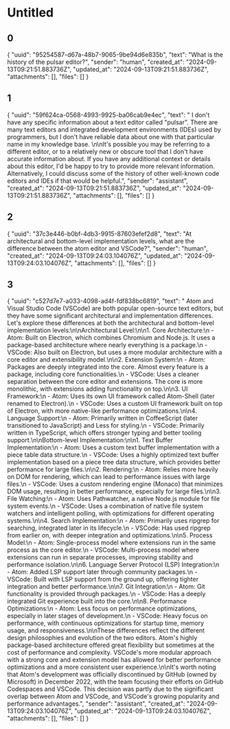 # Untitled

## 0

{
  "uuid": "95254587-d67a-48b7-9065-9be94d6e835b",
  "text": "What is the history of the pulsar editor?",
  "sender": "human",
  "created_at": "2024-09-13T09:21:51.883736Z",
  "updated_at": "2024-09-13T09:21:51.883736Z",
  "attachments": [],
  "files": []
}

## 1

{
  "uuid": "59f624ca-0568-4993-9925-ba06cab9e4ec",
  "text": " I don't have any specific information about a text editor called \"pulsar\". There are many text editors and integrated development environments (IDEs) used by programmers, but I don't have reliable data about one with that particular name in my knowledge base. \n\nIt's possible you may be referring to a different editor, or to a relatively new or obscure tool that I don't have accurate information about. If you have any additional context or details about this editor, I'd be happy to try to provide more relevant information. Alternatively, I could discuss some of the history of other well-known code editors and IDEs if that would be helpful.",
  "sender": "assistant",
  "created_at": "2024-09-13T09:21:51.883736Z",
  "updated_at": "2024-09-13T09:21:51.883736Z",
  "attachments": [],
  "files": []
}

## 2

{
  "uuid": "37c3e446-b0bf-4db3-9915-87603efef2d8",
  "text": "At architectural and bottom-level implementation levels, what are the difference between the atom editor and VSCode?",
  "sender": "human",
  "created_at": "2024-09-13T09:24:03.104076Z",
  "updated_at": "2024-09-13T09:24:03.104076Z",
  "attachments": [],
  "files": []
}

## 3

{
  "uuid": "c527d7e7-a033-4098-ad4f-fdf838bc6819",
  "text": " Atom and Visual Studio Code (VSCode) are both popular open-source text editors, but they have some significant architectural and implementation differences. Let's explore these differences at both the architectural and bottom-level implementation levels:\n\nArchitectural Level:\n\n1. Core Architecture:\n   - Atom: Built on Electron, which combines Chromium and Node.js. It uses a package-based architecture where nearly everything is a package.\n   - VSCode: Also built on Electron, but uses a more modular architecture with a core editor and extensibility model.\n\n2. Extension System:\n   - Atom: Packages are deeply integrated into the core. Almost every feature is a package, including core functionalities.\n   - VSCode: Uses a cleaner separation between the core editor and extensions. The core is more monolithic, with extensions adding functionality on top.\n\n3. UI Framework:\n   - Atom: Uses its own UI framework called Atom-Shell (later renamed to Electron).\n   - VSCode: Uses a custom UI framework built on top of Electron, with more native-like performance optimizations.\n\n4. Language Support:\n   - Atom: Primarily written in CoffeeScript (later transitioned to JavaScript) and Less for styling.\n   - VSCode: Primarily written in TypeScript, which offers stronger typing and better tooling support.\n\nBottom-level Implementation:\n\n1. Text Buffer Implementation:\n   - Atom: Uses a custom text buffer implementation with a piece table data structure.\n   - VSCode: Uses a highly optimized text buffer implementation based on a piece tree data structure, which provides better performance for large files.\n\n2. Rendering:\n   - Atom: Relies more heavily on DOM for rendering, which can lead to performance issues with large files.\n   - VSCode: Uses a custom rendering engine (Monaco) that minimizes DOM usage, resulting in better performance, especially for large files.\n\n3. File Watching:\n   - Atom: Uses Pathwatcher, a native Node.js module for file system events.\n   - VSCode: Uses a combination of native file system watchers and intelligent polling, with optimizations for different operating systems.\n\n4. Search Implementation:\n   - Atom: Primarily uses ripgrep for searching, integrated later in its lifecycle.\n   - VSCode: Has used ripgrep from earlier on, with deeper integration and optimizations.\n\n5. Process Model:\n   - Atom: Single-process model where extensions run in the same process as the core editor.\n   - VSCode: Multi-process model where extensions can run in separate processes, improving stability and performance isolation.\n\n6. Language Server Protocol (LSP) Integration:\n   - Atom: Added LSP support later through community packages.\n   - VSCode: Built with LSP support from the ground up, offering tighter integration and better performance.\n\n7. Git Integration:\n   - Atom: Git functionality is provided through packages.\n   - VSCode: Has a deeply integrated Git experience built into the core.\n\n8. Performance Optimizations:\n   - Atom: Less focus on performance optimizations, especially in later stages of development.\n   - VSCode: Heavy focus on performance, with continuous optimizations for startup time, memory usage, and responsiveness.\n\nThese differences reflect the different design philosophies and evolution of the two editors. Atom's highly package-based architecture offered great flexibility but sometimes at the cost of performance and complexity. VSCode's more modular approach with a strong core and extension model has allowed for better performance optimizations and a more consistent user experience.\n\nIt's worth noting that Atom's development was officially discontinued by GitHub (owned by Microsoft) in December 2022, with the team focusing their efforts on GitHub Codespaces and VSCode. This decision was partly due to the significant overlap between Atom and VSCode, and VSCode's growing popularity and performance advantages.",
  "sender": "assistant",
  "created_at": "2024-09-13T09:24:03.104076Z",
  "updated_at": "2024-09-13T09:24:03.104076Z",
  "attachments": [],
  "files": []
}
